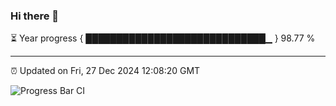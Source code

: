 ### Hi there 👋

⏳ Year progress { █████████████████████████████▁ } 98.77 %

---

⏰ Updated on Fri, 27 Dec 2024 12:08:20 GMT

![Progress Bar CI](https://github.com/liununu/liununu/workflows/Progress%20Bar%20CI/badge.svg)
